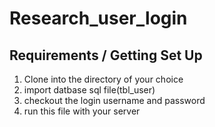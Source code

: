 # Research_user_login

## Requirements / Getting Set Up

1. Clone into the directory of your choice
2. import datbase sql file(tbl_user)
3. checkout the login username and password
4. run this file with your server 
